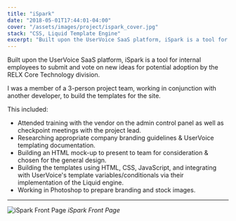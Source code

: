 ```yaml
---
title: "iSpark"
date: "2018-05-01T17:44:01-04:00"
cover: "/assets/images/project/ispark_cover.jpg"
stack: "CSS, Liquid Template Engine"
excerpt: "Built upon the UserVoice SaaS platform, iSpark is a tool for internal employees to submit and vote on new ideas for potential adoption by the RELX Core Technology division."
---
```


Built upon the UserVoice SaaS platform, iSpark is a tool for internal employees to submit and vote on new ideas for potential adoption by the RELX Core Technology division.

I was a member of a 3-person project team, working in conjunction with another developer, to build the templates for the site.

This included:

- Attended training with the vendor on the admin control panel as well as checkpoint meetings with the project lead.
- Researching appropriate company branding guidelines & UserVoice templating documentation.
- Building an HTML mock-up to present to team for consideration & chosen for the general design.
- Building the templates using HTML, CSS, JavaScript, and integrating with UserVoice's template variables/conditionals via their implementation of the Liquid engine.
- Working in Photoshop to prepare branding and stock images.

---

![iSpark Front Page](/assets/images/project/ispark_cover.jpg)
_iSpark Front Page_

